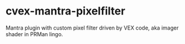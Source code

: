 cvex-mantra-pixelfilter
=======================

Mantra plugin with custom pixel filter driven by VEX code, aka imager shader in PRMan lingo. 
